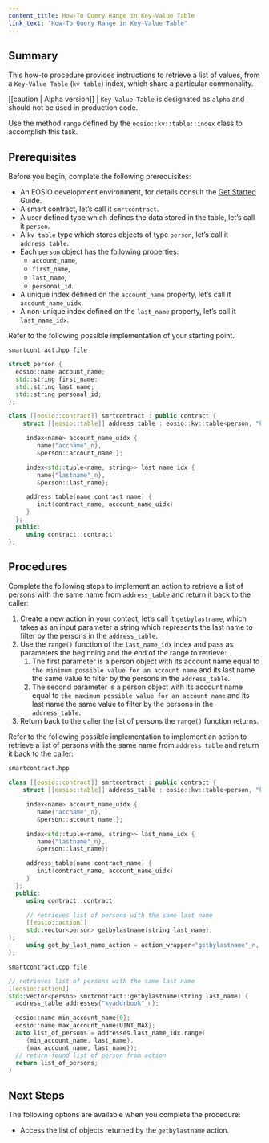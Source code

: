 ```yaml
---
content_title: How-To Query Range in Key-Value Table
link_text: "How-To Query Range in Key-Value Table"
---
```


## Summary

This how-to procedure provides instructions to retrieve a list of values, from a `Key-Value Table` (`kv table`) index, which share a particular commonality.

[[caution | Alpha version]]
| `Key-Value Table` is designated as `alpha` and should not be used in production code.

Use the method `range` defined by the `eosio::kv::table::index` class to accomplish this task.

## Prerequisites

Before you begin, complete the following prerequisites:

* An EOSIO development environment, for details consult the [Get Started](https://developers.eos.io/welcome/latest/getting-started/development-environment/introduction) Guide.
* A smart contract, let’s call it `smrtcontract`.
* A user defined type which defines the data stored in the table, let’s call it `person`.
* A `kv table` type which stores objects of type `person`, let’s call it `address_table`.
* Each `person` object has the following properties:
  * `account_name`,
  * `first_name`,
  * `last_name`,
  * `personal_id`.
* A unique index defined on the `account_name` property, let’s call it `account_name_uidx`.
* A non-unique index defined on the `last_name` property, let’s call it `last_name_idx`.

Refer to the following possible implementation of your starting point.

`smartcontract.hpp file`

```cpp
struct person {
  eosio::name account_name;
  std::string first_name;
  std::string last_name;
  std::string personal_id;
};

class [[eosio::contract]] smrtcontract : public contract {
    struct [[eosio::table]] address_table : eosio::kv::table<person, "kvaddrbook"_n> {

     index<name> account_name_uidx {
        name{"accname"_n},
        &person::account_name };

     index<std::tuple<name, string>> last_name_idx {
        name{"lastname"_n},
        &person::last_name};

     address_table(name contract_name) {
        init(contract_name, account_name_uidx)
     }
  };
  public:
     using contract::contract;
};
```

## Procedures

Complete the following steps to implement an action to retrieve a list of persons with the same name from `address_table` and return it back to the caller:

1. Create a new action in your contact, let’s call it `getbylastname`, which takes as an input parameter a string which represents the last name to filter by the persons in the `address_table`.
2. Use the `range()` function of the `last_name_idx` index and pass as parameters the beginning and the end of the range to retrieve:
    1. The first parameter is a person object with its account name equal to `the minimum possible value for an account name` and its last name the same value to filter by the persons in the `address_table`.
    2. The second parameter is a person object with its account name equal to `the maximum possible value for an account name` and its last name the same value to filter by the persons in the `address_table`.
3. Return back to the caller the list of persons the `range()` function returns.

Refer to the following possible implementation to implement an action to retrieve a list of persons with the same name from `address_table` and return it back to the caller:

`smartcontract.hpp`

```cpp
class [[eosio::contract]] smrtcontract : public contract {
    struct [[eosio::table]] address_table : eosio::kv::table<person, "kvaddrbook"_n> {

     index<name> account_name_uidx {
        name{"accname"_n},
        &person::account_name };

     index<std::tuple<name, string>> last_name_idx {
        name{"lastname"_n},
        &person::last_name};

     address_table(name contract_name) {
        init(contract_name, account_name_uidx)
     }
  };
  public:
     using contract::contract;

     // retrieves list of persons with the same last name
     [[eosio::action]]
     std::vector<person> getbylastname(string last_name);
);
     using get_by_last_name_action = action_wrapper<"getbylastname"_n, &smrtcontract::getbylastname>;
};
```

`smartcontract.cpp file`

```cpp
// retrieves list of persons with the same last name
[[eosio::action]]
std::vector<person> smrtcontract::getbylastname(string last_name) {
  address_table addresses{"kvaddrbook"_n};

  eosio::name min_account_name{0};
  eosio::name max_account_name{UINT_MAX};
  auto list_of_persons = addresses.last_name_idx.range(
     {min_account_name, last_name},
     {max_account_name, last_name});
  // return found list of person from action
  return list_of_persons;
}
```

## Next Steps

The following options are available when you complete the procedure:

* Access the list of objects returned by the `getbylastname` action.
